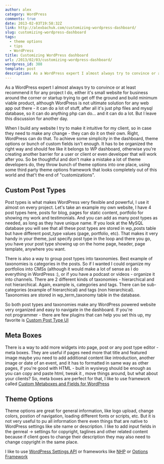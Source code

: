 ```yaml
---
author: alex
category: WordPress
comments: true
date: 2013-02-03T19:58:32Z
link: http://alexbachuk.com/customizing-wordpress-dashboard/
slug: customizing-wordpress-dashboard
tags:
  - theme options
  - tips
  - WordPress
title: Customizing WordPress dashboard
url: /2013/02/03/customizing-wordpress-dashboard/
wordpress_id: 388
template: post
description: As a WordPress expert I almost always try to convince or at least recommend it for any project I do, either it's small website for business around the corner or startup trying to get off the ground and build minimum viable product, although WordPress is not ultimate solution for any web app out there - it can do a lot of stuff, after all it's just php files and mysql database, so it can do anything php can do... and it can do a lot. But I leave this discussion for another day.
---
```


As a WordPress expert I almost always try to convince or at least recommend it for any project I do, either it's small website for business around the corner or startup trying to get off the ground and build minimum viable product, although WordPress is not ultimate solution for any web app out there - it can do a lot of stuff, after all it's just php files and mysql database, so it can do anything php can do... and it can do a lot. But I leave this discussion for another day.

When I build any website I try to make it intuitive for my client, so in case they need to make any change - they can do it on their own. Right, WordPress can do that. To achieve some simplicity in the dashboard, theme options or bunch of custom fields isn't enough. It has to be organized the right way and should fee like it belongs to WP dashboard, otherwise you're creating another barrier for a user or client or even developer that will work after you. So be thoughtful and don't make a mistake a lot of theme developers do, they throw bunch of theme options into one place, using some third party theme options framework that looks completely out of this world and that't the end of "customizations".

## Custom Post Types

Post types is what makes WordPress very flexible and powerful, I use it almost on every project. Let's take an example my own website, I have 4 post types here, posts for blog, pages for static content, portfolio for showing my work and testimonials. And you can add as many post types as needed, as long as they have unique name. If you look at the MySQL database you will see that all these post types are stored in wp_posts table but have different post_type values (page, portfolio, etc). That makes it very handy in your theme, just specify post type in the loop and there you go, you have your post type showing up on the home page, header, page template, anywhere you want.

There is also a way to group post types into taxonomies. Best example of taxonomies is categories in the posts. So if I wanted I could organize my portfolios into CMSs (although it would make a lot of sense as I do everything in WordPress :), or if you have a podcast or videos - organize it into channels. There are 2 different kinds of taxonomies - hierarchical and not hierarchical. Again, example is, categories and tags. There can be sub-categories (example of hierarchical) and tags (non hierarchical). Taxonomies are stored in wp_term_taxonomy table in the database.

So both post types and taxonomies make any WordPress powered website very organized and easy to navigate in the dashboard. If you're not programmer - there are few plugins that can help you set this up, my favorite is [Custom Post Type UI](https://wordpress.org/extend/plugins/custom-post-type-ui/)

## Meta Boxes

There is a way to add more widgets into page, post or any post type editor - meta boxes. They are useful if pages need more that title and featured image maybe you need to add additional content like introduction, another image or date of an event, and it has to formatted in same way as other pages, if you're good with HTML - built in wysiwyg should be enough as you can copy and paste html, tweak it , move things around, but what about your clients? So, meta boxes are perfect for that, I like to use framework called [Custom Metaboxes and Fields for WordPress](https://github.com/jaredatch/Custom-Metaboxes-and-Fields-for-WordPress)

## Theme Options

Theme options are great for general information, like logo upload, change colors, postion of navigation, loading different fonts or scripts, etc. But it is not very useful to pu all information there even things that are native to WordPress settings like site name or description. I like to add input fields in the genreal -> settings for copyright, taglines and other related content because if client goes to change their description they may also need to change copyright in the same place.

I like to use [WordPress Settings API](https://codex.wordpress.org/Settings_API) or frameworks like [NHP](https://leemason.github.com/NHP-Theme-Options-Framework/) or [Options Framework](https://wptheming.com/options-framework-theme/)
